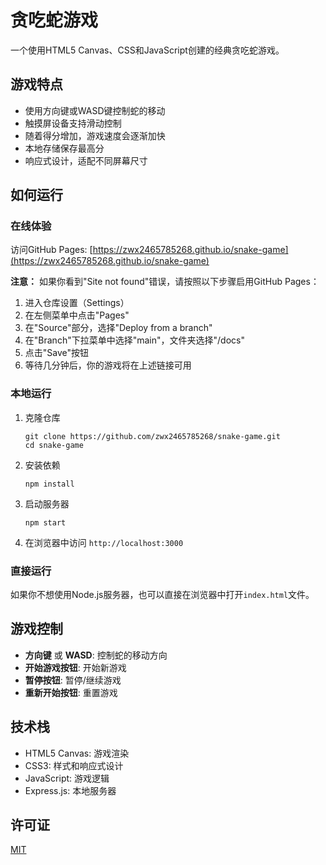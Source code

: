 # 贪吃蛇游戏

一个使用HTML5 Canvas、CSS和JavaScript创建的经典贪吃蛇游戏。

## 游戏特点

- 使用方向键或WASD键控制蛇的移动
- 触摸屏设备支持滑动控制
- 随着得分增加，游戏速度会逐渐加快
- 本地存储保存最高分
- 响应式设计，适配不同屏幕尺寸

## 如何运行

### 在线体验

访问GitHub Pages: [https://zwx2465785268.github.io/snake-game](https://zwx2465785268.github.io/snake-game)

**注意：** 如果你看到"Site not found"错误，请按照以下步骤启用GitHub Pages：

1. 进入仓库设置（Settings）
2. 在左侧菜单中点击"Pages"
3. 在"Source"部分，选择"Deploy from a branch"
4. 在"Branch"下拉菜单中选择"main"，文件夹选择"/docs"
5. 点击"Save"按钮
6. 等待几分钟后，你的游戏将在上述链接可用

### 本地运行

1. 克隆仓库
   ```
   git clone https://github.com/zwx2465785268/snake-game.git
   cd snake-game
   ```

2. 安装依赖
   ```
   npm install
   ```

3. 启动服务器
   ```
   npm start
   ```

4. 在浏览器中访问 `http://localhost:3000`

### 直接运行

如果你不想使用Node.js服务器，也可以直接在浏览器中打开`index.html`文件。

## 游戏控制

- **方向键** 或 **WASD**: 控制蛇的移动方向
- **开始游戏按钮**: 开始新游戏
- **暂停按钮**: 暂停/继续游戏
- **重新开始按钮**: 重置游戏

## 技术栈

- HTML5 Canvas: 游戏渲染
- CSS3: 样式和响应式设计
- JavaScript: 游戏逻辑
- Express.js: 本地服务器

## 许可证

[MIT](LICENSE)
